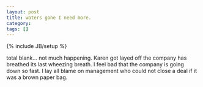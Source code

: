 ```yaml
---
layout: post
title: waters gone I need more.
category: 
tags: []
---
```

{% include JB/setup %}

total blank... not much happening.  Karen got layed off the company
has breathed its last wheezing breath.  I feel bad that the company
is going down so fast.  I lay all blame on management who could
not close a deal if it was a brown paper bag.
